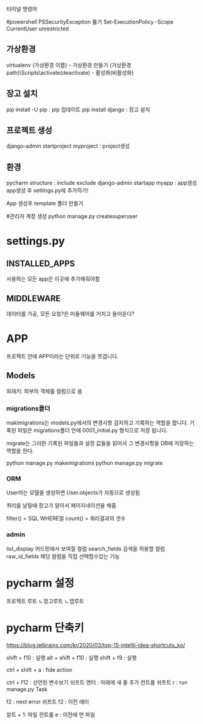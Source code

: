 터미널 명령어

#powershell PSSecurityException 뚫기
Set-ExecutionPolicy -Scope CurrentUser unrestricted


## 가상환경
virtualenv (가상환경 이름) - 가상환경 만들기
(가상환경path)\Scripts\activate(deactivate) - 활성화(비활성화)

## 장고 설치
pip install -U pip : pip 업데이트
pip install django : 장고 설치

## 프로젝트 생성
django-admin startproject myproject : project생성

## 환경
pycharm structure : include exclude
django-admin startapp myapp : app생성
app생성 후 settings.py에 추가하기!

App 생성후 template 폴더 만들기

#관리자 계정 생성
python manage.py createsuperuser



# settings.py

## INSTALLED_APPS
사용하는 모든 app은 이곳에 추가해줘야함
## MIDDLEWARE
데이터를 가공, 모든 요청?은 미들웨어를 거치고 들어온다?



# APP
프로젝트 안에 APP이라는 단위로 기능을 쪼갭니다.

## Models

외래키: 외부의 객체를 컬럼으로 씀

### migrations폴더
makimigrations는 models.py에서의 변경사항 감지하고 기록하는 역할을 합니다. 기록된 파일은 migrations폴더 안에 0001_initial.py 형식으로 저장 됩니다.

migrate는 그러한 기록된 파일들과 설정 값들을 읽어서 그 변경사항을 DB에 저장하는 역할을 한다.

python manage.py makemigrations
python manage.py migrate

### ORM

User라는 모델을 생성하면 User.objects가 자동으로 생성됨

퀴리를 날릴때 장고가 알아서 페이지네이션을 해줌

filter() = SQL WHERE절
count() = 쿼리결과의 갯수

### admin
list_display 어드민에서 보여질 컬럼
search_fields 검색을 허용할 컬럼
raw_id_fields 해당 컬럼을 직접 선택할수있는 기능


# pycharm 설정

프로젝트 루트
  ㄴ장고루트
    ㄴ앱루트

# pycharm 단축키

https://blog.jetbrains.com/kr/2020/03/top-15-intellij-idea-shortcuts_ko/

shift + f10 : 실행
alt + shift + f10 : 실행
shift + f9 : 실행

ctrl + shift + a : fide action

ctrl + f12 : 선언된 변수보기
쉬프트 엔터 : 아래에 새 줄 추가
컨트롤 쉬프트 r : run manage.py Task


f2 : next error
쉬프트 f2 : 이전 에러


알트 + 1: 파일
컨트롤 e : 이전에 연 파일